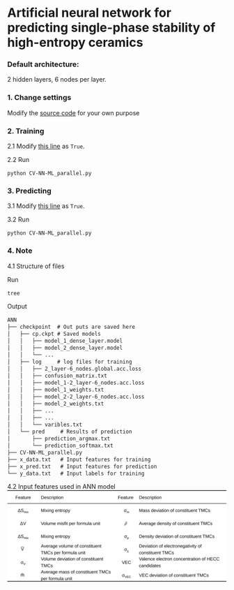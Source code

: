 # Artificial neural network for predicting single-phase stability of high-entropy ceramics

### Default architecture:
2 hidden layers, 6 nodes per layer.
### 1. Change settings

Modify the [source code](https://github.com/jzhang-github/HECC_phase_prediction/blob/1bf0398edeaf0fd3115df1ed0fe1360490957bc8/ANN/CV-NN-ML_parallel.py#L15-L41) for your own purpose

### 2. Training
2.1 Modify [this line](https://github.com/jzhang-github/HECC_phase_prediction/blob/1bf0398edeaf0fd3115df1ed0fe1360490957bc8/ANN/CV-NN-ML_parallel.py#L15) as `True`.

2.2 Run
```
python CV-NN-ML_parallel.py
```
### 3. Predicting
3.1 Modify [this line](https://github.com/jzhang-github/HECC_phase_prediction/blob/1bf0398edeaf0fd3115df1ed0fe1360490957bc8/ANN/CV-NN-ML_parallel.py#L36) as `True`.

3.2 Run
```
python CV-NN-ML_parallel.py
```

### 4. Note
4.1 Structure of files

Run 
```
tree
```

Output
```
ANN
├── checkpoint  # Out puts are saved here
│   ├── cp.ckpt # Saved models
│   │   ├── model_1_dense_layer.model
│   │   ├── model_2_dense_layer.model
│   │   └── ...
│   ├── log     # log files for training
│   │   ├── 2_layer-6_nodes.global.acc.loss
│   │   ├── confusion_matrix.txt
│   │   ├── model_1-2_layer-6_nodes.acc.loss
│   │   ├── model_1_weights.txt
│   │   ├── model_2-2_layer-6_nodes.acc.loss
│   │   ├── model_2_weights.txt
│   │   ├── ...
│   │   ├── ...
│   │   └── varibles.txt
│   └── pred     # Results of prediction
│       ├── prediction_argmax.txt
│       └── prediction_softmax.txt
├── CV-NN-ML_parallel.py
├── x_data.txt   # Input features for training
├── x_pred.txt   # Input features for prediction
└── y_data.txt   # Input labels for training
```

4.2 Input features used in ANN model
![12 features](https://github.com/jzhang-github/HECC_phase_prediction/blob/main/Pictures/12Features.svg)
